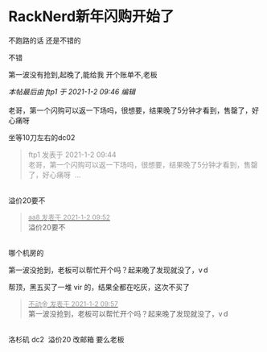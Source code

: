 # RackNerd新年闪购开始了


不跑路的话 还是不错的

不错

第一波没有抢到,起晚了,能给我 开个账单不,老板

<i class="pstatus"> 本帖最后由 ftp1 于 2021-1-2 09:46 编辑 </i><br />
<br />
老哥，第一个闪购可以返一下场吗，很想要，结果晚了5分钟才看到，售罄了，好心痛呀<img src="static/image/smiley/yct/002.gif" smilieid="30" border="0" alt="" /> 

坐等10刀左右的dc02

<div class="quote"><blockquote><font color="#999999">ftp1 发表于 2021-1-2 09:44</font><br />
<font color="#999999">老哥，第一个闪购可以返一下场吗，很想要，结果晚了5分钟才看到，售罄了，好心痛呀&nbsp;&nbsp;...</font></blockquote></div><br />
溢价20要不

<div class="quote"><blockquote><font size="2"><a href="https://www.hostloc.com/forum.php?mod=redirect&amp;goto=findpost&amp;pid=9780269&amp;ptid=791761" target="_blank"><font color="#999999">aa8 发表于 2021-1-2 09:52</font></a></font><br />
溢价20要不</blockquote></div><br />
哪个机房的

第一波没抢到，老板可以帮忙开个吗？起来晚了发现就没了，<img src="static/image/smiley/default/cry.gif" smilieid="4" border="0" alt="" />v d

帮顶，黑五买了一堆 vir 的，结果全都在吃灰，这次不买了

<div class="quote"><blockquote><font size="2"><a href="https://www.hostloc.com/forum.php?mod=redirect&amp;goto=findpost&amp;pid=9780293&amp;ptid=791761" target="_blank"><font color="#999999">不动金 发表于 2021-1-2 09:57</font></a></font><br />
第一波没抢到，老板可以帮忙开个吗？起来晚了发现就没了，v d</blockquote></div><br />
洛杉矶 dc2&nbsp;&nbsp;溢价20 改邮箱 要么老板<img src="static/image/smiley/default/lol.gif" smilieid="12" border="0" alt="" />
